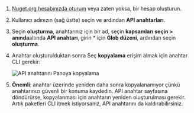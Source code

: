 1. [Nuget.org hesabınızda oturum](https://www.nuget.org/users/account/LogOn?returnUrl=%2F) veya zaten yoksa, bir hesap oluşturun.

1. Kullanıcı adınızın (sağ üstte) seçin ve ardından **API anahtarları**.

1. Seçin **oluşturma**, anahtarınız için bir ad, seçin **kapsamları seçin > anında**altında **API anahtarı**, girin * için **Glob düzeni**, ardından seçin **oluşturma**.

1. Anahtar oluşturulduktan sonra Seç **kopyalama** erişim almak için anahtar CLI gerekir:

    ![API anahtarını Panoya kopyalama](../media/QS_Create-02-APIKey.png)

1. **Önemli**: anahtar üzerinde yeniden daha sonra kopyalanamıyor çünkü anahtarınızı güvenli bir konuma kaydedin. API anahtar sayfasına döndürürse, kopyalanması için anahtarın yeniden oluşturulması gerekir. Artık paketleri CLI itmek istiyorsanız, API anahtarını da kaldırabilirsiniz.